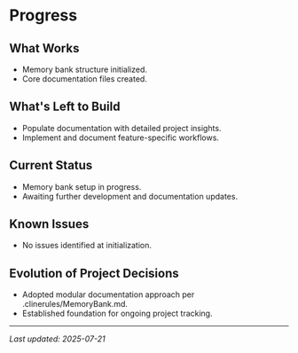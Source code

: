 # Progress

## What Works
- Memory bank structure initialized.
- Core documentation files created.

## What's Left to Build
- Populate documentation with detailed project insights.
- Implement and document feature-specific workflows.

## Current Status
- Memory bank setup in progress.
- Awaiting further development and documentation updates.

## Known Issues
- No issues identified at initialization.

## Evolution of Project Decisions
- Adopted modular documentation approach per .clinerules/MemoryBank.md.
- Established foundation for ongoing project tracking.

---
_Last updated: 2025-07-21_
